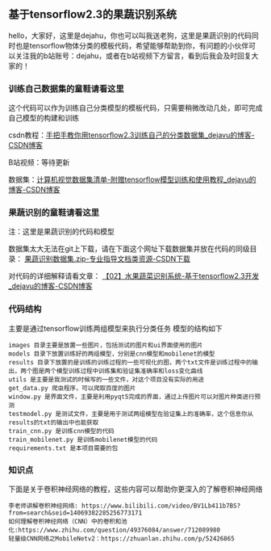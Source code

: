 ## 基于tensorflow2.3的果蔬识别系统
hello，大家好，这里是dejahu，你也可以叫我送老狗，这里是果蔬识别的代码同时也是tensorflow物体分类的模板代码，希望能够帮助到你，有问题的小伙伴可以关注我的b站账号：dejahu，或者在b站视频下方留言，看到后我会及时回复大家的！

### 训练自己数据集的童鞋请看这里
这个代码可以作为训练自己分类模型的模板代码，只需要稍微改动几处，即可完成自己模型的构建和训练

csdn教程：[手把手教你用tensorflow2.3训练自己的分类数据集_dejavu的博客-CSDN博客](https://blog.csdn.net/ECHOSON/article/details/117964477)

B站视频：等待更新

数据集：[计算机视觉数据集清单-附赠tensorflow模型训练和使用教程_dejavu的博客-CSDN博客](https://blog.csdn.net/ECHOSON/article/details/117964438)

### 果蔬识别的童鞋请看这里
注：这里是果蔬识别的代码和模型

数据集太大无法在git上下载，请在下面这个网址下载数据集并放在代码的同级目录：
[果蔬识别数据集.zip-专业指导文档类资源-CSDN下载](https://download.csdn.net/download/ECHOSON/19404659)

对代码的详细解释请看文章：
[【02】水果蔬菜识别系统-基于tensorflow2.3开发_dejavu的博客-CSDN博客](https://blog.csdn.net/ECHOSON/article/details/117600329)


### 代码结构
主要是通过tensorflow训练两组模型来执行分类任务
模型的结构如下
```
images 目录主要是放置一些图片，包括测试的图片和ui界面使用的图片
models 目录下放置训练好的两组模型，分别是cnn模型和mobilenet的模型
results 目录下放置的是训练的训练过程的一些可视化的图，两个txt文件是训练过程中的输出，两个图是两个模型训练过程中训练集和验证集准确率和loss变化曲线
utils 是主要是我测试的时候写的一些文件，对这个项目没有实际的用途
get_data.py 爬虫程序，可以爬取百度的图片
window.py 是界面文件，主要是利用pyqt5完成的界面，通过上传图片可以对图片种类进行预测
testmodel.py 是测试文件，主要是用于测试两组模型在验证集上的准确率，这个信息你从results的txt的输出中也能获取
train_cnn.py 是训练cnn模型的代码
train_mobilenet.py 是训练mobilenet模型的代码
requirements.txt 是本项目需要的包
```

### 知识点
下面是关于卷积神经网络的教程，这些内容可以帮助你更深入的了解卷积神经网络
```
李老师讲解卷积神经网络: https://www.bilibili.com/video/BV1Lb411b7BS?from=search&seid=14069382285256773171
如何理解卷积神经网络（CNN）中的卷积和池化:https://www.zhihu.com/question/49376084/answer/712089980
轻量级CNN网络之MobileNetv2：https://zhuanlan.zhihu.com/p/52426865
```
